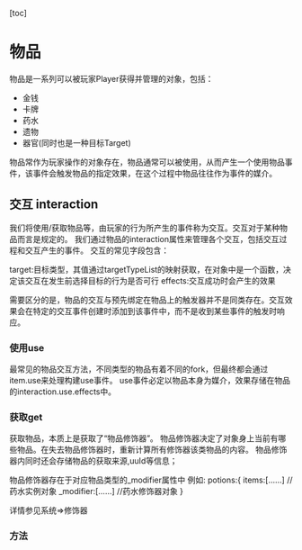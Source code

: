 [toc]

# 物品

物品是一系列可以被玩家Player获得并管理的对象，包括：

- 金钱
- 卡牌
- 药水
- 遗物
- 器官(同时也是一种目标Target)

物品常作为玩家操作的对象存在，物品通常可以被使用，从而产生一个使用物品事件，该事件会触发物品的指定效果，在这个过程中物品往往作为事件的媒介。

## 交互 interaction

我们将使用/获取物品等，由玩家的行为所产生的事件称为交互。交互对于某种物品而言是规定的。
我们通过物品的interaction属性来管理各个交互，包括交互过程和交互产生的事件。
交互的常见字段包含：

target:目标类型，其值通过targetTypeList的映射获取，在对象中是一个函数，决定该交互在发生前选择目标的行为是否可行
effects:交互成功时会产生的效果

需要区分的是，物品的交互与预先绑定在物品上的触发器并不是同类存在。交互效果会在特定的交互事件创建时添加到该事件中，而不是收到某些事件的触发时响应。

### 使用use

最常见的物品交互方法，不同类型的物品有着不同的fork，但最终都会通过item.use来处理构建use事件。
use事件必定以物品本身为媒介，效果存储在物品的interaction.use.effects中。

### 获取get

获取物品，本质上是获取了“物品修饰器”。
物品修饰器决定了对象身上当前有哪些物品。在失去物品修饰器时，重新计算所有修饰器该类物品的内容。
物品修饰器内同时还会存储物品的获取来源,uuId等信息；

物品修饰器存在于对应物品类型的_modifier属性中
例如:
potions:{
    items:[……] //药水实例对象
    _modifier:[……] //药水修饰器对象
}

详情参见系统=>修饰器

### 方法



